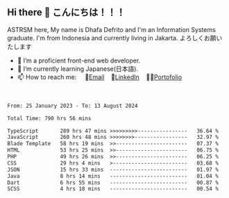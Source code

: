 ## Hi there 👋 こんにちは！！！
ASTRSM here, My name is Dhafa Defrito and I'm an Information Systems graduate. I'm from Indonesia and currently living in Jakarta. よろしくお願いたします

- 🔭 I’m a proficient front-end web developer.
- 🌱 I’m currently learning Japanese(日本語).
- 📫 How to reach me: &nbsp;&nbsp;&nbsp;&nbsp;📧[Email](ddefrito@gmail.com)&nbsp;&nbsp;&nbsp;&nbsp;💼[LinkedIn](https://www.linkedin.com/in/dhafa-defrita-rama-yudistira-9357a9229/)&nbsp;&nbsp;&nbsp;&nbsp;👨‍🎨[Portofolio](https://ddefrito.vercel.app/)
<br>
<!-- <p align="left">
<a href="https://github.com/ASTRSM">
  <img height="180em" src="https://github-readme-stats-eight-theta.vercel.app/api?username=ASTRSM&show_icons=true&theme=dracula&include_all_commits=true&count_private=true"/>
  <img height="180em" src="https://github-readme-stats-eight-theta.vercel.app/api/top-langs/?username=ASTRSM&layout=compact&langs_count=8&theme=dracula"/>
</a>
</p> -->

<!--START_SECTION:waka-->

```txt
From: 25 January 2023 - To: 13 August 2024

Total Time: 790 hrs 56 mins

TypeScript       289 hrs 47 mins >>>>>>>>>----------------   36.64 %
JavaScript       260 hrs 48 mins >>>>>>>>-----------------   32.97 %
Blade Template   58 hrs 19 mins  >>-----------------------   07.37 %
HTML             53 hrs 25 mins  >>-----------------------   06.75 %
PHP              49 hrs 26 mins  >>-----------------------   06.25 %
CSS              29 hrs 4 mins   >------------------------   03.68 %
JSON             15 hrs 33 mins  -------------------------   01.97 %
Java             8 hrs 14 mins   -------------------------   01.04 %
Dart             6 hrs 55 mins   -------------------------   00.87 %
SCSS             4 hrs 18 mins   -------------------------   00.54 %
```

<!--END_SECTION:waka-->
